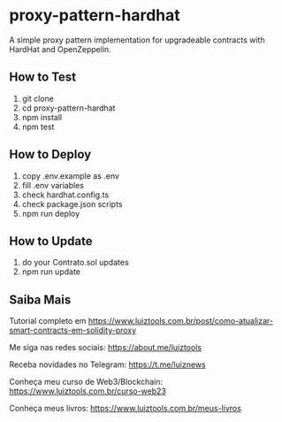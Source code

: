 # proxy-pattern-hardhat

A simple proxy pattern implementation for upgradeable contracts with HardHat and OpenZeppelin.

## How to Test

1. git clone
2. cd proxy-pattern-hardhat
3. npm install
4. npm test

## How to Deploy

1. copy .env.example as .env
2. fill .env variables
3. check hardhat.config.ts
4. check package.json scripts
5. npm run deploy

## How to Update

1. do your Contrato.sol updates
2. npm run update

## Saiba Mais

Tutorial completo em https://www.luiztools.com.br/post/como-atualizar-smart-contracts-em-solidity-proxy

Me siga nas redes sociais: https://about.me/luiztools

Receba novidades no Telegram: https://t.me/luiznews

Conheça meu curso de Web3/Blockchain: https://www.luiztools.com.br/curso-web23

Conheça meus livros: https://www.luiztools.com.br/meus-livros